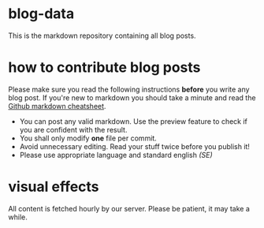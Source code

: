 # blog-data
This is the markdown repository containing all blog posts.

# how to contribute blog posts
Please make sure you read the following instructions **before** you write any blog post.
If you're new to markdown you should take a minute and read the [Github markdown cheatsheet](https://github.com/adam-p/markdown-here/wiki/Markdown-Cheatsheet).
 * You can post any valid markdown. Use the preview feature to check if you are confident with the result.
 * You shall only modify **one** file per commit.
 * Avoid unnecessary editing. Read your stuff twice before you publish it!
 * Please use appropriate language and standard english *(SE)*
 
# visual effects
All content is fetched hourly by our server. Please be patient, it may take a while.
